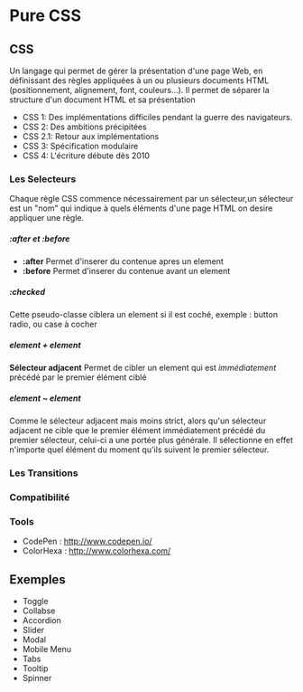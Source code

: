 # Pure CSS

## CSS

Un langage qui permet de gérer la présentation d'une page Web, en définissant des règles appliquées à un ou plusieurs documents HTML (positionnement, alignement, font, couleurs...).
Il permet de séparer la structure d'un document HTML et sa présentation

- CSS 1: Des implémentations difficiles pendant la guerre des navigateurs.
- CSS 2: Des ambitions précipitées
- CSS 2.1: Retour aux implémentations
- CSS 3: Spécification modulaire
- CSS 4: L'écriture débute dès 2010

### Les Selecteurs

Chaque règle CSS commence nécessairement par un sélecteur,un sélecteur est un "nom" qui indique à quels éléments d'une page HTML on desire appliquer une règle.

##### :after et :before

- **:after** Permet d'inserer du contenue apres un element
- **:before** Permet d'inserer du contenue avant un element

##### :checked

Cette pseudo-classe ciblera un element si il est coché, exemple : button radio, ou case à cocher

##### element + element

**Sélecteur adjacent** Permet de cibler un element qui est *immédiatement* précédé par le premier élément ciblé

##### element ~ element

Comme le sélecteur adjacent mais moins strict, alors qu'un sélecteur adjacent ne cible que le premier élément immédiatement précédé du premier sélecteur, celui-ci a une portée plus générale. Il sélectionne en effet n'importe quel élément du moment qu'ils suivent le premier sélecteur.

### Les Transitions

### Compatibilité

### Tools
- CodePen : http://www.codepen.io/
- ColorHexa : http://www.colorhexa.com/

## Exemples
- Toggle
- Collabse
- Accordion
- Slider
- Modal
- Mobile Menu
- Tabs
- Tooltip
- Spinner
